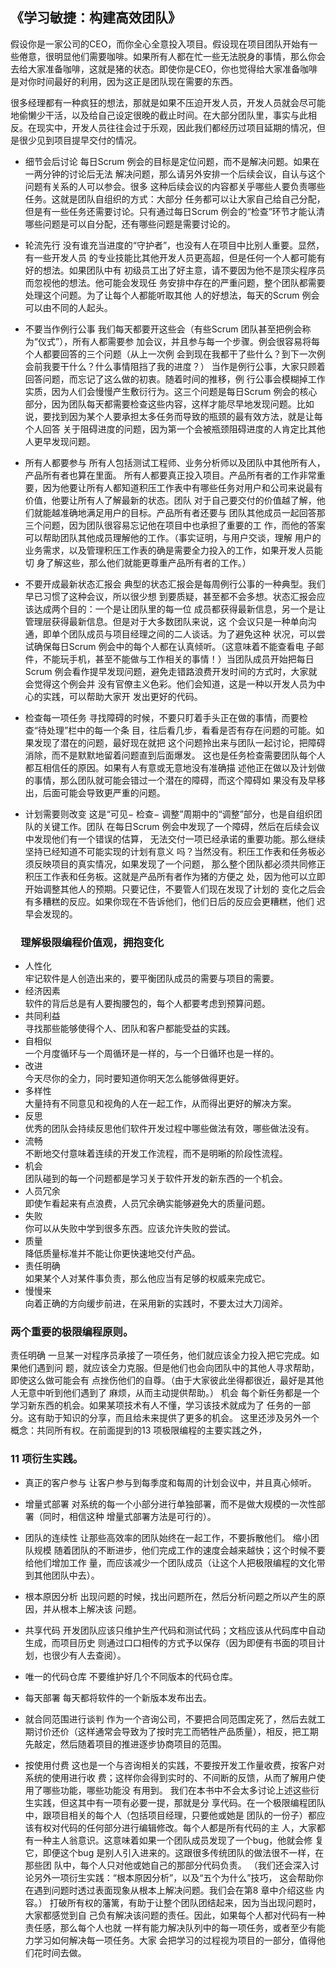 ## 《学习敏捷：构建高效团队》


假设你是一家公司的CEO，而你全心全意投入项目。假设现在项目团队开始有一些倦意，很明显他们需要咖啡。如果所有人都在忙一些无法脱身的事情，那么你会去给大家准备咖啡，这就是猪的状态。即使你是CEO，你也觉得给大家准备咖啡是对你时间最好的利用，因为这正是团队现在需要的东西。  


很多经理都有一种疯狂的想法，那就是如果不压迫开发人员，开发人员就会尽可能地偷懒少干活，以及给自己设定很晚的截止时间。在大部分团队里，事实与此相反。在现实中，开发人员往往会过于乐观，因此我们都经历过项目延期的情况，但是很少见到项目提早交付的情况。  


- 细节会后讨论
每日Scrum 例会的目标是定位问题，而不是解决问题。如果在一两分钟的讨论后无法
解决问题，那么请另外安排一个后续会议，自认与这个问题有关系的人可以参会。很多
这种后续会议的内容都关乎哪些人要负责哪些任务。这就是团队自组织的方式：大部分
任务都可以让大家自己给自己分配，但是有一些任务还需要讨论。只有通过每日Scrum
例会的“检查”环节才能认清哪些问题是可以自分配，还有哪些问题是需要讨论的。

- 轮流先行
没有谁充当进度的“守护者”，也没有人在项目中比别人重要。显然，有一些开发人员
的专业技能比其他开发人员更高超，但是任何一个人都可能有好的想法。如果团队中有
初级员工出了好主意，请不要因为他不是顶尖程序员而忽视他的想法。他可能会发现任
务安排中存在的严重问题，整个团队都需要处理这个问题。为了让每个人都能听取其他
人的好想法，每天的Scrum 例会可以由不同的人起头。

- 不要当作例行公事
我们每天都要开这些会（有些Scrum 团队甚至把例会称为“仪式”），所有人都需要参
加会议，并且参与每一个步骤。例会很容易将每个人都要回答的三个问题（从上一次例
会到现在我都干了些什么？到下一次例会前我要干什么？什么事情阻挡了我的进度？）
当作是例行公事，大家只顾着回答问题，而忘记了这么做的初衷。随着时间的推移，例
行公事会模糊掉工作实质，因为人们会慢慢产生敷衍行为。这三个问题是每日Scrum
例会的核心部分，因为团队每天都需要检查这些内容，这样才能尽早地发现问题。比如
说，要找到因为某个人要承担太多任务而导致的瓶颈的最有效方法，就是让每个人回答
关于阻碍进度的问题，因为第一个会被瓶颈阻碍进度的人肯定比其他人更早发现问题。


- 所有人都要参与
所有人包括测试工程师、业务分析师以及团队中其他所有人，产品所有者也算在里面。
所有人都要真正投入项目。产品所有者的工作非常重要，因为他要让所有人都知道积压工作表中有哪些任务对用户和公司来说最有价值，他要让所有人了解最新的状态。团队
对于自己要交付的价值越了解，他们就能越准确地满足用户的目标。产品所有者还要与
团队其他成员一起回答那三个问题，因为团队很容易忘记他在项目中也承担了重要的工
作，而他的答案可以帮助团队其他成员理解他的工作。（事实证明，与用户交谈，理解
用户的业务需求，以及管理积压工作表的确是需要全力投入的工作，如果开发人员能切
身了解这些，那么他们就能更尊重产品所有者的工作。）

- 不要开成最新状态汇报会
典型的状态汇报会是每周例行公事的一种典型。我们早已习惯了这种会议，所以很少想
到要质疑，甚至都不会多想。状态汇报会应该达成两个目的：一个是让团队里的每一位
成员都获得最新信息，另一个是让管理层获得最新信息。但是对于大多数团队来说，这
个会议只是一种单向沟通，即单个团队成员与项目经理之间的二人谈话。为了避免这种
状况，可以尝试确保每日Scrum 例会中的每个人都在认真倾听。（这意味着不能查看电
子邮件，不能玩手机，甚至不能做与工作相关的事情！）当团队成员开始把每日Scrum
例会看作提早发现问题，避免走错路浪费开发时间的方式时，大家就会觉得这个例会并
没有官僚主义色彩。他们会知道，这是一种以开发人员为中心的实践，可以帮助大家开
发出更好的代码。

- 检查每一项任务
寻找障碍的时候，不要只盯着手头正在做的事情，而要检查“待处理”栏中的每一个条
目，往后看几步，看看是否有存在问题的可能。如果发现了潜在的问题，最好现在就把
这个问题拎出来与团队一起讨论，把障碍消除，而不是默默地留着问题直到后面爆发。
这也是任务检查需要团队每个人都互相信任的原因。如果有人有意或无意地没有准确描
述他正在做以及计划做的事情，那么团队就可能会错过一个潜在的障碍，而这个障碍如
果没有及早移出，后面可能会导致更严重的问题。

- 计划需要则改变
这是“可见− 检查− 调整”周期中的“调整”部分，也是自组织团队的关键工作。团队
在每日Scrum 例会中发现了一个障碍，然后在后续会议中发现他们有一个错误的估算，
无法交付一项已经承诺的重要功能。那么继续坚持已经知道不可能实现的计划有意义
吗？当然没有。积压工作表和任务板必须反映项目的真实情况，如果发现了一个问题，
那么整个团队都必须共同修正积压工作表和任务板。这就是产品所有者作为猪的方便之
处，因为他可以立即开始调整其他人的预期。只要记住，不要管人们现在发现了计划的
变化之后会有多糟糕的反应。如果你现在不告诉他们，他们日后的反应会更糟糕，他们
迟早会发现的。


### 　理解极限编程价值观，拥抱变化


- 人性化  
牢记软件是人创造出来的，要平衡团队成员的需要与项目的需要。
- 经济因素  
软件的背后总是有人要掏腰包的，每个人都要考虑到预算问题。
- 共同利益  
寻找那些能够使得个人、团队和客户都能受益的实践。
- 自相似  
一个月度循环与一个周循环是一样的，与一个日循环也是一样的。
- 改进  
今天尽你的全力，同时要知道你明天怎么能够做得更好。
- 多样性  
大量持有不同意见和视角的人在一起工作，从而得出更好的解决方案。
- 反思  
优秀的团队会持续反思他们软件开发过程中哪些做法有效，哪些做法没有。
- 流畅  
不断地交付意味着连续的开发工作流程，而不是明晰的阶段性流程。
- 机会  
团队碰到的每一个问题都是学习关于软件开发的新东西的一个机会。
- 人员冗余  
即使乍看起来有点浪费，人员冗余确实能够避免大的质量问题。
- 失败  
你可以从失败中学到很多东西。应该允许失败的尝试。
- 质量  
降低质量标准并不能让你更快速地交付产品。
- 责任明确  
如果某个人对某件事负责，那么他应当有足够的权威来完成它。
- 慢慢来  
向着正确的方向缓步前进，在采用新的实践时，不要太过大刀阔斧。





### 两个重要的极限编程原则。
责任明确
一旦某一对程序员承接了一项任务，他们就应该全力投入把它完成。如果他们遇到问
题，就应该全力克服。但是他们也会向团队中的其他人寻求帮助，即使这么做可能会有
点挫伤他们的自尊。（由于大家彼此坐得都很近，最好是其他人无意中听到他们遇到了
麻烦，从而主动提供帮助。）
机会
每个新任务都是一个学习新东西的机会。如果某项技术有人不懂，学习该技术就成为了
任务的一部分。这有助于知识的分享，而且给未来提供了更多的机会。
这里还涉及另外一个概念：共同所有权。在前面提到的13 项极限编程的主要实践之外，


### 11 项衍生实践。

- 真正的客户参与
让客户参与到每季度和每周的计划会议中，并且真心倾听。
- 增量式部署
对系统的每一个小部分进行单独部署，而不是做大规模的一次性部署（同时，相信这种
增量式部署方法是可行的）。
- 团队的连续性
让那些高效率的团队始终在一起工作，不要拆散他们。
缩小团队规模
随着团队的不断进步，他们完成工作的速度会越来越快；这个时候不要给他们增加工作
量，而应该减少一个团队成员（让这个人把极限编程的文化带到其他团队中去）。

- 根本原因分析
出现问题的时候，找出问题所在，然后分析问题之所以产生的原因，并从根本上解决该
问题。
- 共享代码
开发团队应该只维护生产代码和测试代码；文档应该从代码库中自动生成，而项目历史
则通过口口相传的方式予以保存（因为即便有书面的项目计划，也很少有人去查阅）。
- 唯一的代码仓库
不要维护好几个不同版本的代码仓库。
- 每天部署
每天都将软件的一个新版本发布出去。
- 就合同范围进行谈判
作为一个咨询公司，不要把合同范围定死了，然后去就工期讨价还价（这样通常会导致为了按时完工而牺牲产品质量），相反，把工期先敲定，然后随着项目的推进逐步协商项目的范围。

- 按使用付费
这也是一个与咨询相关的实践，不要按开发工作量收费，按客户对系统的使用进行收
费；这样你会得到实时的、不间断的反馈，从而了解用户使用了哪些功能，哪些功能没
有用到。
我们在本书中不会太多讨论上述这些衍生实践，但这其中有一项有必要一提，那就是分
享代码。在一个极限编程团队中，跟项目相关的每个人（包括项目经理，只要他或她是
团队的一份子）都应该有权对代码的任何部分进行编辑修改。每个人都是所有代码的主
人，大家都有一种主人翁意识。这意味着如果一个团队成员发现了一个bug，他就会修
复它，即便这个bug 是别人引入进来的。这跟很多传统团队的做法很不一样，在那些团
队中，每个人只对他或她自己的那部分代码负责。
（我们还会深入讨论另外一项衍生实践：“根本原因分析”，以及“五个为什么”技巧，
这会帮助你在遇到问题时透过表面现象从根本上解决问题。我们会在第8 章中介绍这些
内容。）
打破所有权的藩篱，有助于让整个团队团结起来，因为当出现问题时，大家都感觉到自
己负有解决该问题的责任。因此，如果每个人都对代码有一种责任感，那么每个人也就
一样有能力解决队列中的每一项任务，或者至少有能力学习如何解决每一项任务。大家
会把学习的过程视为项目的一部分，值得他们花时间去做。
